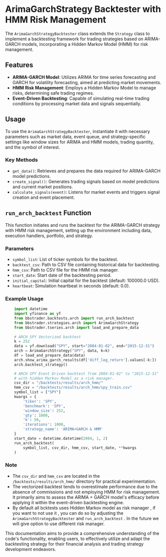# ArimaGarchStrategy Backtester with HMM Risk Management

The `ArimaGarchStrategyBacktester` class extends the `Strategy` class to implement a backtesting framework for trading strategies based on ARIMA-GARCH models, incorporating a Hidden Markov Model (HMM) for risk management.

## Features

- **ARIMA-GARCH Model**: Utilizes ARIMA for time series forecasting and GARCH for volatility forecasting, aimed at predicting market movements.
- **HMM Risk Management**: Employs a Hidden Markov Model to manage risks, determining safe trading regimes.
- **Event-Driven Backtesting**: Capable of simulating real-time trading conditions by processing market data and signals sequentially.

## Usage

To use the `ArimaGarchStrategyBacktester`, instantiate it with necessary parameters such as market data, event queue, and strategy-specific settings like window sizes for ARIMA and HMM models, trading quantity, and the symbol of interest.

### Key Methods

- `get_data()`: Retrieves and prepares the data required for ARIMA-GARCH model predictions.
- `create_signal()`: Generates trading signals based on model predictions and current market positions.
- `calculate_signals(event)`: Listens for market events and triggers signal creation and event placement.

## `run_arch_backtest` Function

This function initiates and runs the backtest for the ARIMA-GARCH strategy with HMM risk management, setting up the environment including data, execution handlers, portfolio, and strategy.

### Parameters

- `symbol_list`: List of ticker symbols for the backtest.
- `backtest_csv`: Path to CSV file containing historical data for backtesting.
- `hmm_csv`: Path to CSV file for the HMM risk manager.
- `start_date`: Start date of the backtesting period.
- `initial_capital`: Initial capital for the backtest (default: 100000.0 USD).
- `heartbeat`: Simulation heartbeat in seconds (default: 0.0).

### Example Usage

```python
    import datetime
    import yfinance as yf
    from bbstrader.backtests.arch import run_arch_backtest
    from bbstrader.strategies.arch import ArimaGarchStrategy
    from bbstrader.tseries.arch import load_and_prepare_data
    
    # ARCH SPY Vectorized backtest
    k = 252
    data = yf.download("SPY", start="2004-01-02", end="2015-12-31")
    arch = ArimaGarchStrategy("SPY", data, k=k)
    df = load_and_prepare_data(data)
    arch.show_arima_garch_results(df['diff_log_return'].values[-k:])
    arch.backtest_strategy()

    # ARCH SPY Event Driven backtest from 2004-01-02" to "2015-12-31"
    # with hidden Markov Model as a risk manager.
    csv_dir = "/backtests/results/arch_hmm/"
    hmm_csv = "/backtests/results/arch_hmm/spy_train.csv"
    symbol_list = ["SPY"]
    kwargs = {
        'tiker': 'SPY',
        'benchmark': 'SPY',
        'window_size': 252,
        'qty': 1000,
        'k': 50,
        'iterations': 1000,
        'strategy_name': 'ARIMA+GARCH & HMM'
    }
    start_date = datetime.datetime(2004, 1, 2)
    run_arch_backtest(
        symbol_list, csv_dir, hmm_csv, start_date, **kwargs
    )
```

### Note

- The `csv_dir` and `hmm_csv` are located in the `/backtests/results/arch_hmm/` directory for practical experimentation.
- The vectorized backtest tends to overestimate performance due to the absence of commissions and not employing HMM for risk management. It primarily aims to assess the ARIMA + GARCH model's efficacy before applying it within the event-driven backtesting engine. 
- By default all bcktests uses Hidden Markov model as risk manager  , if you want to not use it , you can do so by adjusting the `ArimaGarchStrategyBacktester` and `run_arch_backtest` . In the future we will give option to use different risk manager.

This documentation aims to provide a comprehensive understanding of the code's functionality, enabling users, to effectively utilize and adapt the backtesting strategy for their financial analysis and trading strategy development endeavors.